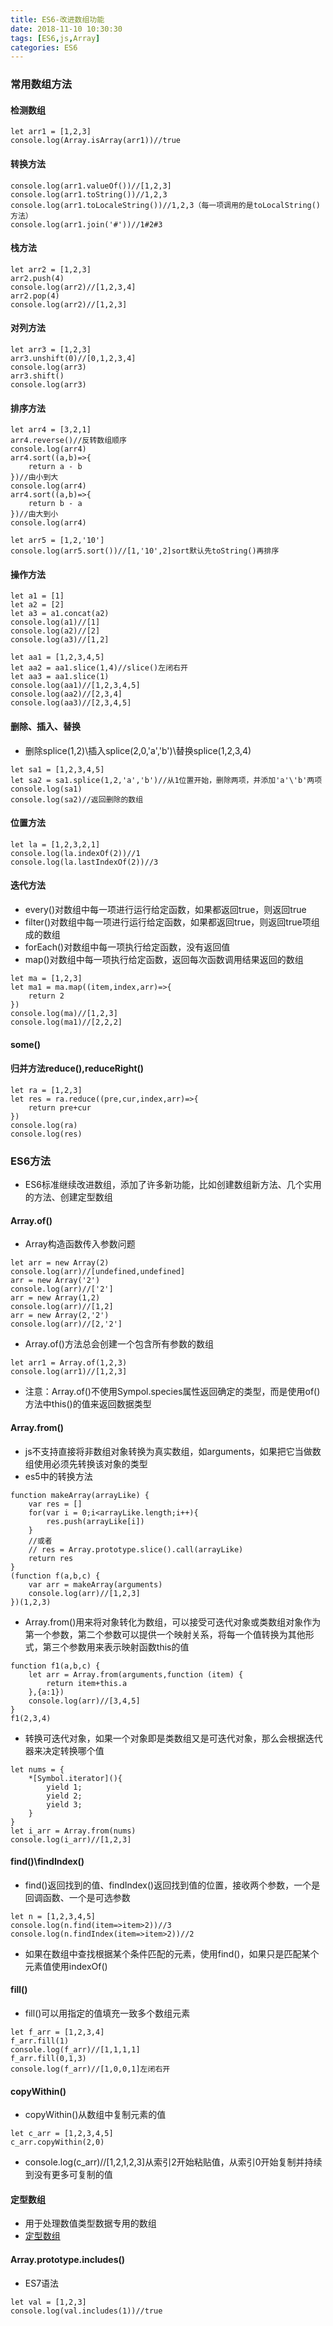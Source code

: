 ```yaml
---
title: ES6-改进数组功能
date: 2018-11-10 10:30:30
tags: [ES6,js,Array]
categories: ES6
---
```


### 常用数组方法

#### 检测数组

```
let arr1 = [1,2,3]
console.log(Array.isArray(arr1))//true
```

#### 转换方法

```
console.log(arr1.valueOf())//[1,2,3]
console.log(arr1.toString())//1,2,3
console.log(arr1.toLocaleString())//1,2,3（每一项调用的是toLocalString()方法）
console.log(arr1.join('#'))//1#2#3
```

#### 栈方法

```
let arr2 = [1,2,3]
arr2.push(4)
console.log(arr2)//[1,2,3,4]
arr2.pop(4)
console.log(arr2)//[1,2,3]
```

#### 对列方法

```
let arr3 = [1,2,3]
arr3.unshift(0)//[0,1,2,3,4]
console.log(arr3)
arr3.shift()
console.log(arr3)
```

#### 排序方法

```
let arr4 = [3,2,1]
arr4.reverse()//反转数组顺序
console.log(arr4)
arr4.sort((a,b)=>{
    return a - b
})//由小到大
console.log(arr4)
arr4.sort((a,b)=>{
    return b - a
})//由大到小
console.log(arr4)

let arr5 = [1,2,'10']
console.log(arr5.sort())//[1,'10',2]sort默认先toString()再排序
```

#### 操作方法

```
let a1 = [1]
let a2 = [2]
let a3 = a1.concat(a2)
console.log(a1)//[1]
console.log(a2)//[2]
console.log(a3)//[1,2]

let aa1 = [1,2,3,4,5]
let aa2 = aa1.slice(1,4)//slice()左闭右开
let aa3 = aa1.slice(1)
console.log(aa1)//[1,2,3,4,5]
console.log(aa2)//[2,3,4]
console.log(aa3)//[2,3,4,5]
```

#### 删除、插入、替换

- 删除splice(1,2)\插入splice(2,0,'a','b')\替换splice(1,2,3,4)

```
let sa1 = [1,2,3,4,5]
let sa2 = sa1.splice(1,2,'a','b')//从1位置开始，删除两项，并添加'a'\'b'两项
console.log(sa1)
console.log(sa2)//返回删除的数组
```

#### 位置方法

```
let la = [1,2,3,2,1]
console.log(la.indexOf(2))//1
console.log(la.lastIndexOf(2))//3
```

#### 迭代方法

- every()对数组中每一项进行运行给定函数，如果都返回true，则返回true
- filter()对数组中每一项进行运行给定函数，如果都返回true，则返回true项组成的数组
- forEach()对数组中每一项执行给定函数，没有返回值
- map()对数组中每一项执行给定函数，返回每次函数调用结果返回的数组

```
let ma = [1,2,3]
let ma1 = ma.map((item,index,arr)=>{
    return 2
})
console.log(ma)//[1,2,3]
console.log(ma1)//[2,2,2]
```

#### some()

#### 归并方法reduce(),reduceRight()

```
let ra = [1,2,3]
let res = ra.reduce((pre,cur,index,arr)=>{
    return pre+cur
})
console.log(ra)
console.log(res)
```

### ES6方法

- ES6标准继续改进数组，添加了许多新功能，比如创建数组新方法、几个实用的方法、创建定型数组

#### Array.of()

- Array构造函数传入参数问题

```
let arr = new Array(2)
console.log(arr)//[undefined,undefined]
arr = new Array('2')
console.log(arr)//['2']
arr = new Array(1,2)
console.log(arr)//[1,2]
arr = new Array(2,'2')
console.log(arr)//[2,'2']
```

- Array.of()方法总会创建一个包含所有参数的数组

```
let arr1 = Array.of(1,2,3)
console.log(arr1)//[1,2,3]
```

- 注意：Array.of()不使用Sympol.species属性返回确定的类型，而是使用of()方法中this()的值来返回数据类型

#### Array.from()

- js不支持直接将非数组对象转换为真实数组，如arguments，如果把它当做数组使用必须先转换该对象的类型
- es5中的转换方法

```
function makeArray(arrayLike) {
    var res = []
    for(var i = 0;i<arrayLike.length;i++){
        res.push(arrayLike[i])
    }
    //或者
    // res = Array.prototype.slice().call(arrayLike)
    return res
}
(function f(a,b,c) {
    var arr = makeArray(arguments)
    console.log(arr)//[1,2,3]
})(1,2,3)
```

- Array.from()用来将对象转化为数组，可以接受可迭代对象或类数组对象作为第一个参数，第二个参数可以提供一个映射关系，将每一个值转换为其他形式，第三个参数用来表示映射函数this的值

```
function f1(a,b,c) {
    let arr = Array.from(arguments,function (item) {
        return item+this.a
    },{a:1})
    console.log(arr)//[3,4,5]
}
f1(2,3,4)
```

- 转换可迭代对象，如果一个对象即是类数组又是可迭代对象，那么会根据迭代器来决定转换哪个值

```
let nums = {
    *[Symbol.iterator](){
        yield 1;
        yield 2;
        yield 3;
    }
}
let i_arr = Array.from(nums)
console.log(i_arr)//[1,2,3]
```

#### find()\findIndex()

- find()返回找到的值、findIndex()返回找到值的位置，接收两个参数，一个是回调函数、一个是可选参数

```
let n = [1,2,3,4,5]
console.log(n.find(item=>item>2))//3
console.log(n.findIndex(item=>item>2))//2
```

- 如果在数组中查找根据某个条件匹配的元素，使用find()，如果只是匹配某个元素值使用indexOf()

#### fill()

- fill()可以用指定的值填充一致多个数组元素

```
let f_arr = [1,2,3,4]
f_arr.fill(1)
console.log(f_arr)//[1,1,1,1]
f_arr.fill(0,1,3)
console.log(f_arr)//[1,0,0,1]左闭右开
```

#### copyWithin()

- copyWithin()从数组中复制元素的值

```
let c_arr = [1,2,3,4,5]
c_arr.copyWithin(2,0)
```

- console.log(c_arr)//[1,2,1,2,3]从索引2开始粘贴值，从索引0开始复制并持续到没有更多可复制的值

#### 定型数组

- 用于处理数值类型数据专用的数组
- [定型数组](http://www.shaoqun.com/a/318331.html)

#### Array.prototype.includes()

- ES7语法

```
let val = [1,2,3]
console.log(val.includes(1))//true
```

